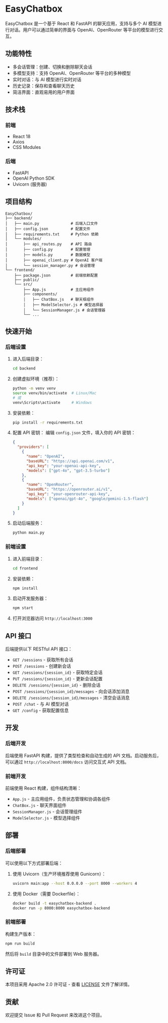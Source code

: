 # EasyChatbox

EasyChatbox 是一个基于 React 和 FastAPI 的聊天应用，支持与多个 AI 模型进行对话。用户可以通过简单的界面与 OpenAI、OpenRouter 等平台的模型进行交互。

## 功能特性

- 多会话管理：创建、切换和删除聊天会话
- 多模型支持：支持 OpenAI、OpenRouter 等平台的多种模型
- 实时对话：与 AI 模型进行实时对话
- 历史记录：保存和查看聊天历史
- 简洁界面：直观易用的用户界面

## 技术栈

### 前端
- React 18
- Axios
- CSS Modules

### 后端
- FastAPI
- OpenAI Python SDK
- Uvicorn (服务器)

## 项目结构

```
EasyChatbox/
├── backend/
│   ├── main.py              # 后端入口文件
│   ├── config.json          # 配置文件
│   ├── requirements.txt     # Python 依赖
│   └── modules/
│       ├── api_routes.py    # API 路由
│       ├── config.py        # 配置管理
│       ├── models.py        # 数据模型
│       ├── openai_client.py # OpenAI 客户端
│       └── session_manager.py # 会话管理
└── frontend/
    ├── package.json         # 前端依赖配置
    ├── public/
    └── src/
        ├── App.js           # 主应用组件
        ├── components/
        │   ├── ChatBox.js   # 聊天框组件
        │   ├── ModelSelector.js # 模型选择器
        │   └── SessionManager.js # 会话管理器
        └── ...
```

## 快速开始

### 后端设置

1. 进入后端目录：
   ```bash
   cd backend
   ```

2. 创建虚拟环境（推荐）：
   ```bash
   python -m venv venv
   source venv/bin/activate  # Linux/Mac
   # 或
   venv\Scripts\activate     # Windows
   ```

3. 安装依赖：
   ```bash
   pip install -r requirements.txt
   ```

4. 配置 API 密钥：
   编辑 `config.json` 文件，填入你的 API 密钥：
   ```json
   {
     "providers": [
       {
         "name": "OpenAI",
         "baseURL": "https://api.openai.com/v1",
         "api_key": "your-openai-api-key",
         "models": ["gpt-4o", "gpt-3.5-turbo"]
       },
       {
         "name": "OpenRouter",
         "baseURL": "https://openrouter.ai/v1",
         "api_key": "your-openrouter-api-key",
         "models": ["openai/gpt-4o", "google/gemini-1.5-flash"]
       }
     ]
   }
   ```

5. 启动后端服务：
   ```bash
   python main.py
   ```

### 前端设置

1. 进入前端目录：
   ```bash
   cd frontend
   ```

2. 安装依赖：
   ```bash
   npm install
   ```

3. 启动开发服务器：
   ```bash
   npm start
   ```

4. 打开浏览器访问 `http://localhost:3000`

## API 接口

后端提供以下 RESTful API 接口：

- `GET /sessions` - 获取所有会话
- `POST /sessions` - 创建新会话
- `GET /sessions/{session_id}` - 获取特定会话
- `PUT /sessions/{session_id}` - 更新会话配置
- `DELETE /sessions/{session_id}` - 删除会话
- `POST /sessions/{session_id}/messages` - 向会话添加消息
- `DELETE /sessions/{session_id}/messages` - 清空会话消息
- `POST /chat` - 与 AI 模型对话
- `GET /config` - 获取配置信息

## 开发

### 后端开发

后端使用 FastAPI 构建，提供了类型检查和自动生成的 API 文档。启动服务后，可以通过 `http://localhost:8000/docs` 访问交互式 API 文档。

### 前端开发

前端使用 React 构建，组件结构清晰：
- `App.js` - 主应用组件，负责状态管理和协调各组件
- `ChatBox.js` - 聊天界面组件
- `SessionManager.js` - 会话管理组件
- `ModelSelector.js` - 模型选择组件

## 部署

### 后端部署

可以使用以下方式部署后端：

1. 使用 Uvicorn（生产环境推荐使用 Gunicorn）：
   ```bash
   uvicorn main:app --host 0.0.0.0 --port 8000 --workers 4
   ```

2. 使用 Docker（需要 Dockerfile）：
   ```bash
   docker build -t easychatbox-backend .
   docker run -p 8000:8000 easychatbox-backend
   ```

### 前端部署

构建生产版本：
```bash
npm run build
```

然后将 `build` 目录中的文件部署到 Web 服务器。

## 许可证

本项目采用 Apache 2.0 许可证 - 查看 [LICENSE](LICENSE) 文件了解详情。

## 贡献

欢迎提交 Issue 和 Pull Request 来改进这个项目。
